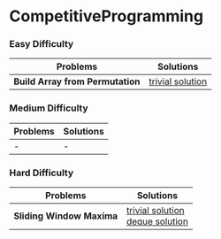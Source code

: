 # CompetitiveProgramming

### Easy Difficulty
| Problems | Solutions |
| --- | --- |
| **Build Array from Permutation** | [trivial solution](https://github.com/robbespo00/CompetitiveProgramming/blob/main/build-array-from-permutation/src/main.rs)  |

### Medium Difficulty
| Problems| Solutions |
| --- | --- |
| - | - |

### Hard Difficulty
| Problems | Solutions |
| --- | --- |
| **Sliding Window Maxima** | [trivial solution](https://github.com/robbespo00/CompetitiveProgramming/blob/main/sliding-window-maxima/src/solution_trivial.rs) <br> [deque solution](https://github.com/robbespo00/CompetitiveProgramming/blob/main/sliding-window-maxima/src/solution_deque.rs) |

